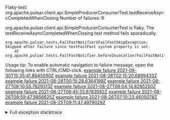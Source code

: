         
Flaky-test: org.apache.pulsar.client.api.SimpleProducerConsumerTest.testReceiveAsyncCompletedWhenClosing
Number of failures: 9

org.apache.pulsar.client.api.SimpleProducerConsumerTest is flaky. The testReceiveAsyncCompletedWhenClosing test method fails sporadically.

```
org.apache.pulsar.tests.FailFastNotifier$FailFastSkipException: Skipped after failure since testFailFast system property is set.
	at org.apache.pulsar.tests.FailFastNotifier.beforeInvocation(FailFastNotifier.java:88)

```

Usage tip: To enable automatic navigation to failure message, open the following links with CTRL/CMD-click.
[example failure 2021-08-30T15:35:41.8645090Z](https://github.com/apache/pulsar/runs/3463119398?check_suite_focus=true#step:9:3459)
[example failure 2021-08-28T02:15:20.6899433Z](https://github.com/apache/pulsar/runs/3448473880?check_suite_focus=true#step:9:2456)
[example failure 2021-08-28T00:15:28.6364199Z](https://github.com/apache/pulsar/runs/3447917315?check_suite_focus=true#step:9:1824)
[example failure 2021-08-27T08:10:55.7629313Z](https://github.com/apache/pulsar/runs/3440980370?check_suite_focus=true#step:9:2523)
[example failure 2021-08-27T08:04:14.8285250Z](https://github.com/apache/pulsar/runs/3440855241?check_suite_focus=true#step:9:2448)
[example failure 2021-08-27T06:45:33.6783582Z](https://github.com/apache/pulsar/runs/3440411158?check_suite_focus=true#step:9:2449)
[example failure 2021-08-26T08:59:47.9856625Z](https://github.com/apache/pulsar/runs/3430539961?check_suite_focus=true#step:9:3158)
[example failure 2021-08-26T07:10:23.4605078Z](https://github.com/apache/pulsar/runs/3429892136?check_suite_focus=true#step:9:2510)
[example failure 2021-08-25T09:11:47.4979029Z](https://github.com/apache/pulsar/runs/3420085427?check_suite_focus=true#step:10:2416)


<details>
<summary>Full exception stacktrace</summary>
<code><pre>
org.apache.pulsar.tests.FailFastNotifier$FailFastSkipException: Skipped after failure since testFailFast system property is set.
	at org.apache.pulsar.tests.FailFastNotifier.beforeInvocation(FailFastNotifier.java:88)

</pre></code>
</details>

